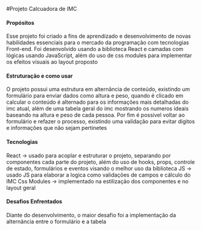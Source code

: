 #Projeto Calcuadora de IMC

#### Propósitos ####
Esse projeto foi criado a fins de aprendizado e desenvolvimento de novas habilidades
essenciais para o mercado da programação com tecnologias Front-end. Foi desenvolvido
usando a biblioteca React e camadas com lógicas usando JavaScript, além do
uso de css modules para implementar os efeitos visuais ao layout proposto
 
#### Estruturação e como usar #### 
O projeto possui uma estrutura em alternância de conteúdo, existindo um
formulário para enviar dados como altura e peso, quando é clicado em calcular o
conteúdo é alternado para os informações mais detalhadas do imc atual, além de
uma tabela geral do imc mostrando os numeros ideais baseando na altura 
e peso de cada pessoa. Por fim é possivel voltar ao formulário e refazer o processo, existindo 
uma validação para evitar digitos e informações que não sejam pertinetes

#### Tecnologias ####
React -> usado para acoplar e estruturar o projeto, separando por componentes cada parte
do projeto, além do uso de hooks, props, controle de estado, formulários e eventos visando
o melhor uso da biblioteca
JS -> usado JS para elaborar a logica como validações de campos e cálculo do IMC
Css Modules -> implementado na estilização dos componentes e no layout geral

#### Desafios Enfrentados ####
Diante do desenvolvimento, o maior desafio foi a implementação da alternância entre o formulário
e a tabela

